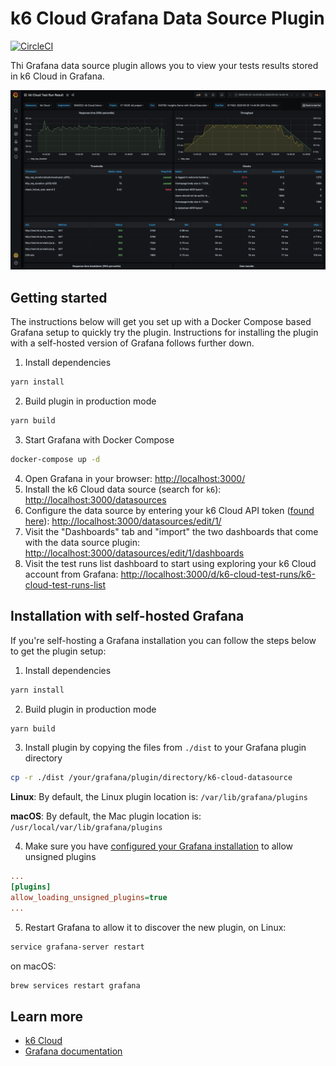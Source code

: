 # k6 Cloud Grafana Data Source Plugin

[![CircleCI](https://circleci.com/gh/k6io/k6-cloud-grafana-datasource/tree/master.svg?style=svg)](https://circleci.com/gh/k6io/k6-cloud-grafana-datasource/tree/master)

Thi Grafana data source plugin allows you to view your tests results stored in k6 Cloud in Grafana.

![k6 Cloud Test Run Result Dashboard](src/img/screenshot_test_run_result1.png)

## Getting started

The instructions below will get you set up with a Docker Compose based Grafana setup to quickly try the plugin. Instructions for installing the plugin with a self-hosted version of Grafana follows further down.

1. Install dependencies
```BASH
yarn install
```
2. Build plugin in production mode
```BASH
yarn build
```
3. Start Grafana with Docker Compose
```BASH
docker-compose up -d
```
4. Open Grafana in your browser: [http://localhost:3000/](http://localhost:3000/)
5. Install the k6 Cloud data source (search for `k6`): [http://localhost:3000/datasources](http://localhost:3000/datasources)
6. Configure the data source by entering your k6 Cloud API token ([found here](https://app.k6.io/account/api-token)): [http://localhost:3000/datasources/edit/1/](http://localhost:3000/datasources/edit/1/)
7. Visit the "Dashboards" tab and "import" the two dashboards that come with the data source plugin: [http://localhost:3000/datasources/edit/1/dashboards](http://localhost:3000/datasources/edit/1/dashboards)
8. Visit the test runs list dashboard to start using exploring your k6 Cloud account from Grafana: [http://localhost:3000/d/k6-cloud-test-runs/k6-cloud-test-runs-list](http://localhost:3000/d/k6-cloud-test-runs/k6-cloud-test-runs-list)

## Installation with self-hosted Grafana

If you're self-hosting a Grafana installation you can follow the steps below to get the plugin setup:

1. Install dependencies
```BASH
yarn install
```
2. Build plugin in production mode
```BASH
yarn build
```
3. Install plugin by copying the files from `./dist` to your Grafana plugin directory
```BASH
cp -r ./dist /your/grafana/plugin/directory/k6-cloud-datasource
```
**Linux**: By default, the Linux plugin location is: `/var/lib/grafana/plugins`

**macOS**: By default, the Mac plugin location is: `/usr/local/var/lib/grafana/plugins`

4. Make sure you have [configured your Grafana installation](https://grafana.com/docs/grafana/latest/administration/configuration/) to allow unsigned plugins
```INI
...
[plugins]
allow_loading_unsigned_plugins=true
...
```
5. Restart Grafana to allow it to discover the new plugin, on Linux:
```BASH
service grafana-server restart
```
on macOS:
```BASH
brew services restart grafana
```

## Learn more
- [k6 Cloud](https://k6.io/)
- [Grafana documentation](https://grafana.com/docs/)
